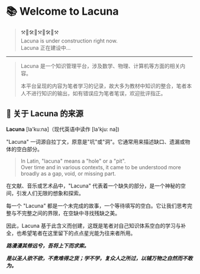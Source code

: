 # 📚 Welcome to Lacuna

> ⚒️🧱🛠️🧱⚒️🧱🛠️🧱⚒️  
> Lacuna is under construction right now.   
> Lacuna 正在建设中... 

---

> Lacuna 是一个知识管理平台，涉及数学、物理、计算机等方面的相关内容。
> 
> 本平台呈现的内容为笔者学习的记录，故大多为教材中知识的整合，笔者本人不进行知识的输出，如有错误应为笔者笔误，欢迎批评指正。

## 🔮 关于 Lacuna 的来源
**Lacuna** [la'ku:na]（现代英语中读作 [la'kju: na])

"Lacuna" 一词源自拉丁文，原意是"坑"或"洞"。它通常用来描述缺口、遗漏或物体的空白部分。
> In Latin, "lacuna" means a "hole" or a "pit".  
> Over time and in various contexts, it came to be understood more broadly as a gap, void, or missing part.

在文献、音乐或艺术品中，"Lacuna" 代表着一个缺失的部分，是一个神秘的空间，引发人们无限的想象和探索。

每一个 "Lacuna" 都是一个未完成的故事，一个等待填写的空白。它让我们思考完整与不完整之间的界限，在空缺中寻找残缺之美。

因此，Lacuna 基于此含义而创建，这既是笔者对自己知识体系空白的学习与补全，也希望笔者在这里留下的点点星光能为往来者所用。

***路漫漫其修远兮，吾将上下而求索。***

***是以圣人欲不欲，不贵难得之货；学不学，复众人之所过，以辅万物之自然而不敢为。***
